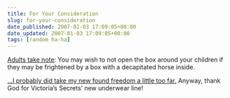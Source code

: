 ```yaml
---
title: For Your Consideration
slug: for-your-consideration
date_published: 2007-01-03 17:09:05+00:00
date_updated: 2007-01-03 17:09:05+00:00
tags: [random ha-ha]
---
```

[Adults take note](http://www.entertainmentearth.com/prodinfo.asp?number=HFR76471): You may wish to not open the box around your children if they may be frightened by a box with a decapitated horse inside.

[…I probably did take my new found freedom a little too far.](https://web.archive.org/web/20061224054131/http://www.britneyspears.com/images/graphic-main.jpg) Anyway, thank God for Victoria’s Secrets’ new underwear line!

